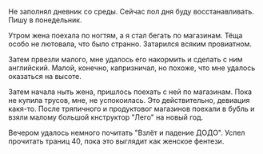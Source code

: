 Не заполнял дневник со среды. Сейчас пол дня буду восстанавливать. Пишу в понедельник.

Утром жена поехала по ногтям, а я стал бегать по магазинам. Тёща особо не лютовала, что было странно.
Затарился всяким провиатном.

Затем првезли малого, мне удалось его накормить и сделать с ним английский. Малой, конечно, капризничал, но похоже, что мне удалось оказаться на высоте.

Затем начала ныть жена, пришлось поехать с ней по магазинам. Пока не купила трусов, мне, не успокоилась. Это действительно, девиация какя-то.
После тряпичного и продуктовог магазинов поехали в бубль и взяли малому большой кнструктор "Лего" на новый год.

Вечером удалось немного почитать "Взлёт и падение ДОДО". Успел прочитать траниц 40, пока это выглядит как женское фентези.
